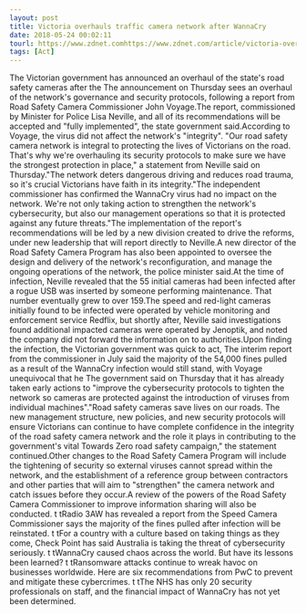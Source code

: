 ```yaml
---
layout: post
title: Victoria overhauls traffic camera network after WannaCry
date: 2018-05-24 00:02:11
tourl: https://www.zdnet.comhttps://www.zdnet.com/article/victoria-overhauls-traffic-camera-network-after-wannacry/
tags: [Act]
---
```

The Victorian government has announced an overhaul of the state's road safety cameras after the The announcement on Thursday sees an overhaul of the network's governance and security protocols, following a report from Road Safety Camera Commissioner John Voyage.The report, commissioned by Minister for Police Lisa Neville, and all of its recommendations will be accepted and "fully implemented", the state government said.According to Voyage, the virus did not affect the network's "integrity". "Our road safety camera network is integral to protecting the lives of Victorians on the road. That's why we're overhauling its security protocols to make sure we have the strongest protection in place," a statement from Neville said on Thursday."The network deters dangerous driving and reduces road trauma, so it's crucial Victorians have faith in its integrity."The independent commissioner has confirmed the WannaCry virus had no impact on the network. We're not only taking action to strengthen the network's cybersecurity, but also our management operations so that it is protected against any future threats."The implementation of the report's recommendations will be led by a new division created to drive the reforms, under new leadership that will report directly to Neville.A new director of the Road Safety Camera Program has also been appointed to oversee the design and delivery of the network's reconfiguration, and manage the ongoing operations of the network, the police minister said.At the time of infection, Neville revealed that the 55 initial cameras had been infected after a rogue USB was inserted by someone performing maintenance. That number eventually grew to over 159.The speed and red-light cameras initially found to be infected were operated by vehicle monitoring and enforcement service Redflix, but shortly after, Neville said investigations found additional impacted cameras were operated by Jenoptik, and noted the company did not forward the information on to authorities.Upon finding the infection, the Victorian government was quick to act, The interim report from the commissioner in July said the majority of the 54,000 fines pulled as a result of the WannaCry infection would still stand, with Voyage unequivocal that he The government said on Thursday that it has already taken early actions to "improve the cybersecurity protocols to tighten the network so cameras are protected against the introduction of viruses from individual machines"."Road safety cameras save lives on our roads. The new management structure, new policies, and new security protocols will ensure Victorians can continue to have complete confidence in the integrity of the road safety camera network and the role it plays in contributing to the government's vital Towards Zero road safety campaign," the statement continued.Other changes to the Road Safety Camera Program will include the tightening of security so external viruses cannot spread within the network, and the establishment of a reference group between contractors and other parties that will aim to "strengthen" the camera network and catch issues before they occur.A review of the powers of the Road Safety Camera Commissioner to improve information sharing will also be conducted. t tRadio 3AW has revealed a report from the Speed Camera Commissioner says the majority of the fines pulled after infection will be reinstated. t tFor a country with a culture based on taking things as they come, Check Point has said Australia is taking the threat of cybersecurity seriously. t tWannaCry caused chaos across the world. But have its lessons been learned? t tRansomware attacks continue to wreak havoc on businesses worldwide. Here are six recommendations from PwC to prevent and mitigate these cybercrimes. t tThe NHS has only 20 security professionals on staff, and the financial impact of WannaCry has not yet been determined.